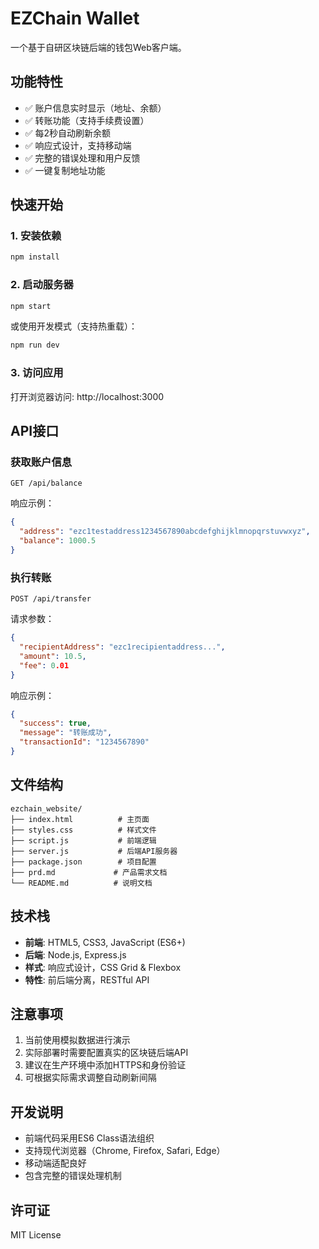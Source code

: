 # EZChain Wallet

一个基于自研区块链后端的钱包Web客户端。

## 功能特性

- ✅ 账户信息实时显示（地址、余额）
- ✅ 转账功能（支持手续费设置）
- ✅ 每2秒自动刷新余额
- ✅ 响应式设计，支持移动端
- ✅ 完整的错误处理和用户反馈
- ✅ 一键复制地址功能

## 快速开始

### 1. 安装依赖

```bash
npm install
```

### 2. 启动服务器

```bash
npm start
```

或使用开发模式（支持热重载）：

```bash
npm run dev
```

### 3. 访问应用

打开浏览器访问: http://localhost:3000

## API接口

### 获取账户信息
```
GET /api/balance
```

响应示例：
```json
{
  "address": "ezc1testaddress1234567890abcdefghijklmnopqrstuvwxyz",
  "balance": 1000.5
}
```

### 执行转账
```
POST /api/transfer
```

请求参数：
```json
{
  "recipientAddress": "ezc1recipientaddress...",
  "amount": 10.5,
  "fee": 0.01
}
```

响应示例：
```json
{
  "success": true,
  "message": "转账成功",
  "transactionId": "1234567890"
}
```

## 文件结构

```
ezchain_website/
├── index.html          # 主页面
├── styles.css          # 样式文件
├── script.js           # 前端逻辑
├── server.js           # 后端API服务器
├── package.json        # 项目配置
├── prd.md             # 产品需求文档
└── README.md          # 说明文档
```

## 技术栈

- **前端**: HTML5, CSS3, JavaScript (ES6+)
- **后端**: Node.js, Express.js
- **样式**: 响应式设计，CSS Grid & Flexbox
- **特性**: 前后端分离，RESTful API

## 注意事项

1. 当前使用模拟数据进行演示
2. 实际部署时需要配置真实的区块链后端API
3. 建议在生产环境中添加HTTPS和身份验证
4. 可根据实际需求调整自动刷新间隔

## 开发说明

- 前端代码采用ES6 Class语法组织
- 支持现代浏览器（Chrome, Firefox, Safari, Edge）
- 移动端适配良好
- 包含完整的错误处理机制

## 许可证

MIT License